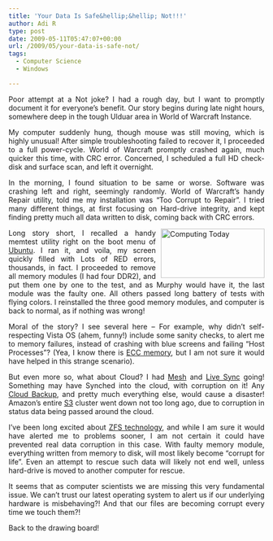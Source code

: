 ```yaml
---
title: 'Your Data Is Safe&hellip;&hellip; Not!!!'
author: Adi R
type: post
date: 2009-05-11T05:47:07+00:00
url: /2009/05/your-data-is-safe-not/
tags:
  - Computer Science
  - Windows

---
```

<p align="justify">
  Poor attempt at a Not joke? I had a rough day, but I want to promptly document it for everyone’s benefit. Our story begins during late night hours, somewhere deep in the tough Ulduar area in World of Warcraft Instance.
</p>

<p align="justify">
  My computer suddenly hung, though mouse was still moving, which is highly unusual! After simple troubleshooting failed to recover it, I proceeded to a full power-cycle. World of Warcraft promptly crashed again, much quicker this time, with CRC error. Concerned, I scheduled a full HD check-disk and surface scan, and left it overnight.
</p>

<p align="justify">
  In the morning, I found situation to be same or worse. Software was crashing left and right, seemingly randomly. World of Warcraft’s handy Repair utility, told me my installation was “Too Corrupt to Repair”. I tried many different things, at first focusing on Hard-drive integrity, and kept finding pretty much all data written to disk, coming back with CRC errors.
</p>

<p align="justify">
  <img style="border-bottom: 0px; border-left: 0px; margin: 0px 0px 0px 10px; display: inline; border-top: 0px; border-right: 0px" title="Computing Today" border="0" alt="Computing Today" align="right" src="https://i2.wp.com/www.adir1.com/uploads/2009/05/computingtoday.png?resize=204%2C97" width="204" height="97" data-recalc-dims="1" />Long story short, I recalled a handy memtest utility right on the boot menu of <a href="http://www.ubuntu.com/" target="_blank">Ubuntu</a>. I ran it, and voila, my screen quickly filled with Lots of RED errors, thousands, in fact. I proceeded to remove all memory modules (I had four DDR2), and put them one by one to the test, and as Murphy would have it, the last module was the faulty one. All others passed long battery of tests with flying colors. I reinstalled the three good memory modules, and computer is back to normal, as if nothing was wrong!
</p>

<p align="justify">
  Moral of the story? I see several here – For example, why didn’t self-respecting Vista OS (ahem, funny!) include some sanity checks, to alert me to memory failures, instead of crashing with blue screens and failing “Host Processes”? (Yea, I know there is <a href="http://en.wikipedia.org/wiki/Dynamic_random_access_memory#Errors_and_error_correction" target="_blank">ECC memory</a>, but I am not sure it would have helped in this strange scenario).
</p>

<p align="justify">
  But even more so, what about Cloud? I had <a href="https://www.mesh.com/welcome/default.aspx" target="_blank">Mesh</a> and <a href="http://sync.live.com" target="_blank">Live Sync</a> going! Something may have Synched into the cloud, with corruption on it! Any <a href="http://www.mozy.com" target="_blank">Cloud Backup</a>, and pretty much everything else, would cause a disaster! Amazon’s entire <a href="http://aws.amazon.com/s3/faqs/" target="_blank">S3</a> cluster went down not too long ago, due to corruption in status data being passed around the cloud.
</p>

<p align="justify">
  I’ve been long excited about <a href="http://opensolaris.org/os/community/zfs/whatis/" target="_blank">ZFS technology</a>, and while I am sure it would have alerted me to problems sooner, I am not certain it could have prevented real data corruption in this case. With faulty memory module, everything written from memory to disk, will most likely become “corrupt for life”. Even an attempt to rescue such data will likely not end well, unless hard-drive is moved to another computer for rescue.
</p>

<p align="justify">
  It seems that as computer scientists we are missing this very fundamental issue. We can’t trust our latest operating system to alert us if our underlying hardware is misbehaving?! And that our files are becoming corrupt every time we touch them?!
</p>

<p align="justify">
  Back to the drawing board!
</p>